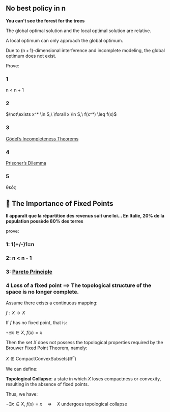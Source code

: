## No best policy in n

**You can’t see the forest for the trees**

The global optimal solution and the local optimal solution are relative.

A local optimum can only approach the global optimum.

Due to (n + 1)-dimensional interference and incomplete modeling, the global optimum does not exist.

Prove:

### 1

  n < n + 1

### 2

$\not\exists x^* \in S,\ \forall x \in S,\ f(x^*) \leq f(x)$

### 3

[Gödel’s Incompleteness Theorems](https://zh.wikipedia.org/wiki/%E5%93%A5%E5%BE%B7%E5%B0%94%E4%B8%8D%E5%AE%8C%E5%A4%87%E5%AE%9A%E7%90%86)

### 4

[Prisoner’s Dilemma](https://zh.wikipedia.org/wiki/%E5%9B%9A%E5%BE%92%E5%9B%B0%E5%A2%83)

### 5

θεός

## 📌 The Importance of Fixed Points

**Il apparaît que la répartition des revenus suit une loi… En Italie, 20% de la population possède 80% des terres**

prove:

### 1: 1(+/-)1=n

### 2: n < n - 1

### 3: [Pareto Principle](https://en.wikipedia.org/wiki/Pareto_principle)

### 4 Loss of a fixed point ⟹ The topological structure of the space is no longer complete.

Assume there exists a continuous mapping:

$f: X \to X$

If $f$ has no fixed point, that is:

$\neg \exists x \in X,\ f(x) = x$

Then the set $X$ does not possess the topological properties required by the Brouwer Fixed Point Theorem, namely:

$X \notin \text{CompactConvexSubsets}(\mathbb{R}^n)$

We can define:

**Topological Collapse**: a state in which $X$ loses compactness or convexity, resulting in the absence of fixed points.

Thus, we have:

$\neg \exists x \in X,\ f(x) = x \quad \Rightarrow \quad X \text{ undergoes topological collapse}$

